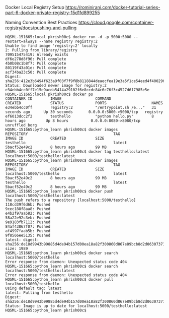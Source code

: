 Docker Local Registry Setup
https://rominirani.com/docker-tutorial-series-part-6-docker-private-registry-15d1fd899255

Naming Convention Best Practices
https://cloud.google.com/container-registry/docs/pushing-and-pulling

	HQSML-151665:local pkrish00c$ docker run -d -p 5000:5000 --restart=always --name registry registry:2
	Unable to find image 'registry:2' locally
	2: Pulling from library/registry
	709515475419: Already exists
	df6e278d8f96: Pull complete
	4b0b08c1b8f7: Pull complete
	80119f43a01e: Pull complete
	acf34ba23c50: Pull complete
	Digest: sha256:412e3b6494f623a9f03f7f9f8b8118844deaecfea19e3a5f1ce54eed4f400296
	Status: Downloaded newer image for registry:2
	e34ebb4cc0ff7e15e9acda5414a29102f6e8ccdc84c6c76f3c4527d617985e5e
	HQSML-151665:local pkrish00c$ docker ps
	CONTAINER ID        IMAGE               COMMAND                  CREATED             STATUS              PORTS                    NAMES
	e34ebb4cc0ff        registry:2          "/entrypoint.sh /e..."   31 seconds ago      Up 30 seconds       0.0.0.0:5000->5000/tcp   registry
	ef6013dcc2f2        testhello           "python hello.py"        8 hours ago         Up 8 hours          0.0.0.0:8080->8080/tcp   unruffled_borg
	HQSML-151665:python_learn pkrish00c$ docker images
	REPOSITORY                                      TAG                 IMAGE ID            CREATED             SIZE
	testhello                                       latest              5bacf52e49c2        8 hours ago         99 MB
	HQSML-151665:python_learn pkrish00c$ docker tag testhello:latest localhost:5000/testhello:latest
	HQSML-151665:python_learn pkrish00c$ docker images
	REPOSITORY                                      TAG                 IMAGE ID            CREATED             SIZE
	localhost:5000/testhello                        latest              5bacf52e49c2        8 hours ago         99 MB
	testhello                                       latest              5bacf52e49c2        8 hours ago         99 MB
	HQSML-151665:python_learn pkrish00c$ docker push localhost:5000/testhello:latest
	The push refers to a repository [localhost:5000/testhello]
	118cd39f6d6b: Pushed
	9cec188f8aa8: Pushed
	e4b2f97aa582: Pushed
	58a22e92c3eb: Pushed
	9e9183fb7112: Pushed
	84af43867f07: Pushed
	af4997faab5b: Pushed
	9f8566ee5135: Pushed
	latest: digest: sha256:de18d9943b99885d4de94b157d00ea18a82f300860d867e89bcb8d2d06307371 size: 1989
	HQSML-151665:python_learn pkrish00c$ docker search localhost:5000/testhello
	Error response from daemon: Unexpected status code 404
	HQSML-151665:python_learn pkrish00c$ docker search localhost:5000/testhello:latest
	Error response from daemon: Unexpected status code 404
	HQSML-151665:python_learn pkrish00c$ docker pull localhost:5000/testhello
	Using default tag: latest
	latest: Pulling from testhello
	Digest: sha256:de18d9943b99885d4de94b157d00ea18a82f300860d867e89bcb8d2d06307371
	Status: Image is up to date for localhost:5000/testhello:latest
	HQSML-151665:python_learn pkrish00c$

